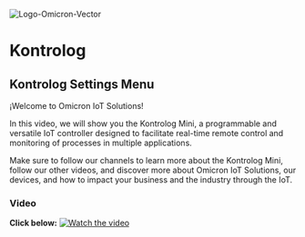![Logo-Omicron-Vector](https://github.com/Omicron-IoT-Solutions/Kontrolog/assets/141452095/aa447de9-309a-4fcf-9ce6-6918d4ab38dc)

# Kontrolog
## Kontrolog Settings Menu

¡Welcome to Omicron IoT Solutions!

In this video, we will show you the Kontrolog Mini, a programmable and versatile IoT controller designed to facilitate real-time remote control and monitoring of processes in multiple applications.

Make sure to follow our channels to learn more about the Kontrolog Mini, follow our other videos, and discover more about Omicron IoT Solutions, our devices, and how to impact your business and the industry through the IoT.

### Video
**Click below:**
[![Watch the video](https://img.youtube.com/vi/koeqj_MU91k/maxresdefault.jpg)](https://youtu.be/-j3fQJzUZ3s)
